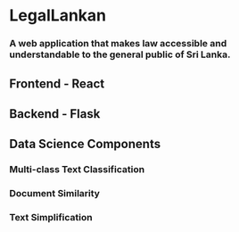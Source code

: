 # LegalLankan
### A web application that makes law accessible and understandable to the general public of Sri Lanka.

## Frontend - React

## Backend - Flask

## Data Science Components

### Multi-class Text Classification
### Document Similarity
### Text Simplification


